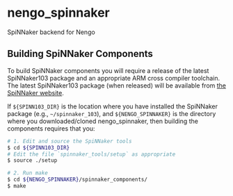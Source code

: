 nengo_spinnaker
===============

SpiNNaker backend for Nengo


Building SpiNNaker Components
-----------------------------

To build SpiNNaker components you will require a release of the latest
SpiNNaker103 package and an appropriate ARM cross compiler toolchain.
The latest SpiNNaker103 package (when released) will be available from
[the SpiNNaker website](https://spinnaker.cs.man.ac.uk/).

If ```${SPINN103_DIR}``` is the location where you have installed the SpiNNaker
package (e.g., ```~/spinnaker_103```), and ```${NENGO_SPINNAKER}``` is the 
directory where you downloaded/cloned nengo_spinnaker, then building the
components requires that you:

```bash
# 1. Edit and source the SpiNNaker tools
$ cd ${SPINN103_DIR}
# Edit the file `spinnaker_tools/setup` as appropriate
$ source ./setup
```

```bash
# 2. Run make
$ cd ${NENGO_SPINNAKER}/spinnaker_components/
$ make
```
